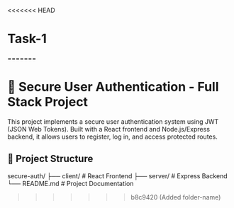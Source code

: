 <<<<<<< HEAD
# Task-1
=======
# 🔐 Secure User Authentication - Full Stack Project

This project implements a secure user authentication system using JWT (JSON Web Tokens).
Built with a React frontend and Node.js/Express backend, it allows users to register, log in, and access protected routes.

## 📁 Project Structure

secure-auth/
├── client/    # React Frontend
├── server/    # Express Backend
└── README.md  # Project Documentation
>>>>>>> b8c9420 (Added folder-name)
